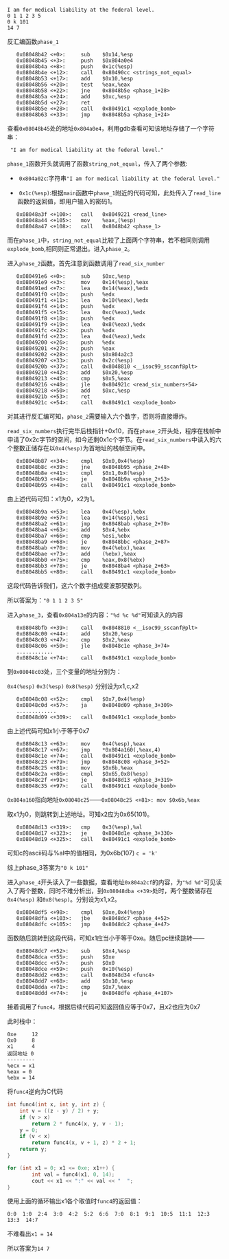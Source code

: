 ```
I am for medical liability at the federal level.
0 1 1 2 3 5
0 k 101
14 7
```

反汇编函数`phase_1`

```
   0x08048b42 <+0>:     sub    $0x14,%esp
   0x08048b45 <+3>:     push   $0x804a0e4
   0x08048b4a <+8>:     push   0x1c(%esp)
   0x08048b4e <+12>:    call   0x80490cc <strings_not_equal>
   0x08048b53 <+17>:    add    $0x10,%esp
   0x08048b56 <+20>:    test   %eax,%eax
   0x08048b58 <+22>:    jne    0x8048b5e <phase_1+28>
   0x08048b5a <+24>:    add    $0xc,%esp
   0x08048b5d <+27>:    ret
   0x08048b5e <+28>:    call   0x80491c1 <explode_bomb>
   0x08048b63 <+33>:    jmp    0x8048b5a <phase_1+24>
```

查看`0x08048b45`处的地址`0x804a0e4`，利用gdb查看可知该地址存储了一个字符串：

` "I am for medical liability at the federal level."`

`phase_1`函数开头就调用了函数`string_not_equal`，传入了两个参数:

-  `0x804a02c`:字符串`"I am for medical liability at the federal level."`

-  `0x1c(%esp)`:根据`main`函数中`phase_1`附近的代码可知，此处传入了`read_line`函数的返回值，即用户输入的密码1。

```asm6502
   0x08048a3f <+100>:   call   0x8049221 <read_line>
   0x08048a44 <+105>:   mov    %eax,(%esp)
   0x08048a47 <+108>:   call   0x8048b42 <phase_1>
```

而在`phase_1`中，`string_not_equal`比较了上面两个字符串，若不相同则调用`explode_bomb`,相同则正常退出。进入`phase_2`。

进入`phase_2`函数。首先注意到函数调用了`read_six_number`

```asm6502
   0x080491e6 <+0>:     sub    $0xc,%esp
   0x080491e9 <+3>:     mov    0x14(%esp),%eax
   0x080491ed <+7>:     lea    0x14(%eax),%edx
   0x080491f0 <+10>:    push   %edx
   0x080491f1 <+11>:    lea    0x10(%eax),%edx
   0x080491f4 <+14>:    push   %edx
   0x080491f5 <+15>:    lea    0xc(%eax),%edx
   0x080491f8 <+18>:    push   %edx
   0x080491f9 <+19>:    lea    0x8(%eax),%edx
   0x080491fc <+22>:    push   %edx
   0x080491fd <+23>:    lea    0x4(%eax),%edx
   0x08049200 <+26>:    push   %edx
   0x08049201 <+27>:    push   %eax
   0x08049202 <+28>:    push   $0x804a2c3
   0x08049207 <+33>:    push   0x2c(%esp)
   0x0804920b <+37>:    call   0x8048810 <__isoc99_sscanf@plt>
   0x08049210 <+42>:    add    $0x20,%esp
   0x08049213 <+45>:    cmp    $0x5,%eax
   0x08049216 <+48>:    jle    0x804921c <read_six_numbers+54>
   0x08049218 <+50>:    add    $0xc,%esp
   0x0804921b <+53>:    ret
   0x0804921c <+54>:    call   0x80491c1 <explode_bomb>
```

对其进行反汇编可知，`phase_2`需要输入六个数字，否则将直接爆炸。

`read_six_numbers`执行完毕后栈指针+0x10，而在`phase_2`开头处，程序在栈帧中申请了0x2c字节的空间，如今还剩0x1c个字节。在`read_six_numbers`中读入的六个整数正储存在以`0x4(%esp)`为首地址的栈帧空间中。

```asm6502
   0x08048b87 <+34>:    cmpl   $0x0,0x4(%esp)
   0x08048b8c <+39>:    jne    0x8048b95 <phase_2+48>
   0x08048b8e <+41>:    cmpl   $0x1,0x8(%esp)
   0x08048b93 <+46>:    je     0x8048b9a <phase_2+53>
   0x08048b95 <+48>:    call   0x80491c1 <explode_bomb>
```

由上述代码可知：x1为0，x2为1。

```asm6502
   0x08048b9a <+53>:    lea    0x4(%esp),%ebx
   0x08048b9e <+57>:    lea    0x14(%esp),%esi
   0x08048ba2 <+61>:    jmp    0x8048bab <phase_2+70>
   0x08048ba4 <+63>:    add    $0x4,%ebx
   0x08048ba7 <+66>:    cmp    %esi,%ebx
   0x08048ba9 <+68>:    je     0x8048bbc <phase_2+87>
   0x08048bab <+70>:    mov    0x4(%ebx),%eax
   0x08048bae <+73>:    add    (%ebx),%eax
   0x08048bb0 <+75>:    cmp    %eax,0x8(%ebx)
   0x08048bb3 <+78>:    je     0x8048ba4 <phase_2+63>
   0x08048bb5 <+80>:    call   0x80491c1 <explode_bomb>
```

这段代码告诉我们，这六个数字组成斐波那契数列。

所以答案为：`"0 1 1 2 3 5"`

进入`phase_3`，查看`0x804a13e`的内容：`"%d %c %d"`可知读入的内容

```asm6502
   0x08048bfb <+39>:    call   0x8048810 <__isoc99_sscanf@plt>
   0x08048c00 <+44>:    add    $0x20,%esp
   0x08048c03 <+47>:    cmp    $0x2,%eax
   0x08048c06 <+50>:    jle    0x8048c1e <phase_3+74>
   ............
   0x08048c1e <+74>:    call   0x80491c1 <explode_bomb>
```

到`0x08048c03`处，三个变量的地址分别为：

`0x4(%esp)` `0x3(%esp)` `0x8(%esp)`   分别设为x1,c,x2

```asm6502
   0x08048c08 <+52>:    cmpl   $0x7,0x4(%esp)
   0x08048c0d <+57>:    ja     0x8048d09 <phase_3+309>
   .............
   0x08048d09 <+309>:   call   0x80491c1 <explode_bomb>
```

由上述代码可知x1小于等于0x7

```asm6502
   0x08048c13 <+63>:    mov    0x4(%esp),%eax
   0x08048c17 <+67>:    jmp    *0x804a160(,%eax,4)
   0x08048c1e <+74>:    call   0x80491c1 <explode_bomb>
   0x08048c23 <+79>:    jmp    0x8048c08 <phase_3+52>
   0x08048c25 <+81>:    mov    $0x6b,%eax
   0x08048c2a <+86>:    cmpl   $0x65,0x8(%esp)
   0x08048c2f <+91>:    je     0x8048d13 <phase_3+319>
   0x08048c35 <+97>:    call   0x80491c1 <explode_bomb>
```

`0x804a160`指向地址`0x08048c25`——`0x08048c25 <+81>: mov $0x6b,%eax`

取x1为0，则跳转到上述地址。可知x2应为0x65(101)。

```asm6502
   0x08048d13 <+319>:   cmp    0x3(%esp),%al
   0x08048d17 <+323>:   je     0x8048d1e <phase_3+330>
   0x08048d19 <+325>:   call   0x80491c1 <explode_bomb>
```

可知c的ascii码与%al中的值相同，为0x6b(107) `c = 'k'`

综上phase_3答案为`"0 k 101"`

进入`phase_4`开头读入了一些数据，查看地址`0x804a2cf`的内容，为`"%d %d"`可见读入了两个整数，同时不难分析出，到`0x08048dba <+39>`处时，两个整数储存在`0x4(%esp)` 和`0x8(%esp)`。分别设为x1,x2。

```asm6502
   0x08048df5 <+98>:    cmpl   $0xe,0x4(%esp)
   0x08048dfa <+103>:   jbe    0x8048dc7 <phase_4+52>
   0x08048dfc <+105>:   jmp    0x8048dc2 <phase_4+47>
```

函数随后跳转到这段代码，可知x1应当小于等于0xe。随后pc继续跳转——

```asm6502
   0x08048dc7 <+52>:    sub    $0x4,%esp
   0x08048dca <+55>:    push   $0xe
   0x08048dcc <+57>:    push   $0x0
   0x08048dce <+59>:    push   0x10(%esp)
   0x08048dd2 <+63>:    call   0x8048d34 <func4>
   0x08048dd7 <+68>:    add    $0x10,%esp
   0x08048dda <+71>:    cmp    $0x7,%eax
   0x08048ddd <+74>:    je     0x8048dfe <phase_4+107>
```

接着调用了`func4`，根据后续代码可知返回值应等于0x7，且x2也应为0x7

此时栈中：

```
0xe     12
0x0     8
x1      4 
返回地址 0
---------
%ecx = x1
%eax = 0
%ebx = 14
```

将`func4`逆向为C代码

```c
int func4(int x, int y, int z) {
    int v = ((z - y) / 2) + y;
    if (v > x)
        return 2 * func4(x, y, v - 1);
    y = 0;
    if (v < x)
        return func4(x, v + 1, z) * 2 + 1;
    return y;
}
```

```c
for (int x1 = 0; x1 <= 0xe; x1++) {
        int val = func4(x1, 0, 14);
        cout << x1 << ":" << val << "  ";
}
```

使用上面的循环输出x1各个取值时`func4`的返回值：

`0:0  1:0  2:4  3:0  4:2  5:2  6:6  7:0  8:1  9:1  10:5  11:1  12:3  13:3  14:7`

不难看出`x1 = 14`

所以答案为`14 7`


